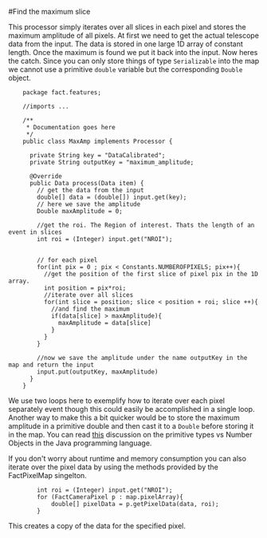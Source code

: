 #Find the maximum slice

This processor simply iterates over all slices in each pixel and stores the maximum amplitude of all pixels.
At first we need to get the actual telescope data from the input. The data is stored in one large 
1D array of constant length. 
Once the maximum is found we put it back into the input. Now heres the catch. Since you can only store things of 
type `Serializable` into the map we cannot use a primitive `double` variable but the corresponding `Double` 
object. 

        package fact.features;

        //imports ...

        /**
         * Documentation goes here
         */
        public class MaxAmp implements Processor {

          private String key = "DataCalibrated";
          private String outputKey = "maximum_amplitude;

          @Override
          public Data process(Data item) {
            // get the data from the input
            double[] data = (double[]) input.get(key);
            // here we save the amplitude
            Double maxAmplitude = 0;

            //get the roi. The Region of interest. Thats the length of an event in slices
            int roi = (Integer) input.get("NROI");
            
            
            // for each pixel
            for(int pix = 0 ; pix < Constants.NUMBEROFPIXELS; pix++){
              //get the position of the first slice of pixel pix in the 1D array.
              int position = pix*roi;
              //iterate over all slices
              for(int slice = position; slice < position + roi; slice ++){
                //and find the maximum
                if(data[slice] > maxAmplitude){
                  maxAmplitude = data[slice]
                }
              }
            }

            //now we save the amplitude under the name outputKey in the map and return the input
            input.put(outputKey, maxAmplitude)
          }
        }


We use two loops here to exemplify how to iterate over each pixel separately
event though this could easily be accomplished in a single loop. Another way to make this a bit quicker
would be to store the maximum amplitude in a primitive double and then cast it to a `Double` before storing
it in the map. 
You can read [this](http://stackoverflow.com/questions/5199359/why-do-people-still-use-primitive-types-in-java) 
discussion on the primitive types vs Number Objects in the Java programming language. 

If you don't worry about runtime and memory consumption you can also iterate over the pixel data by using
the methods provided by the FactPixelMap singelton.
            
            int roi = (Integer) input.get("NROI");
            for (FactCameraPixel p : map.pixelArray){
                double[] pixelData = p.getPixelData(data, roi);
            }
 
This creates a copy of the data for the specified pixel. 

